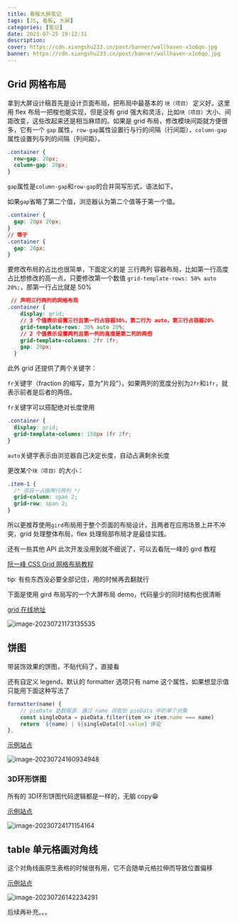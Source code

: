 ```yaml
---
title: 看板大屏笔记
tags: [JS, 看板, 大屏]
categories: [笔记]
date: 2023-07-25 19:12:31
description:
cover: https://cdn.xiangshu233.cn/post/banner/wallhaven-x1o6qo.jpg
banner: https://cdn.xiangshu233.cn/post/banner/wallhaven-x1o6qo.jpg
---
```


## Grid 网格布局

拿到大屏设计稿首先是设计页面布局，把布局中最基本的 `块（项目）` 定义好。这里用 flex 布局一把梭也能实现，但是没有 grid 强大和灵活，比如`块（项目）`大小、间距改变，这些改起来还是相当麻烦的。如果是 grid 布局，修改模块间距就方便很多，它有一个 `gap` 属性，`row-gap`属性设置行与行的间隔（行间距），`column-gap`属性设置列与列的间隔（列间距）。

```css
.container {
  row-gap: 20px;
  column-gap: 20px;
}
```

`gap`属性是`column-gap`和`row-gap`的合并简写形式，语法如下。

如果`gap`省略了第二个值，浏览器认为第二个值等于第一个值。

```css
.container {
  gap: 20px 20px;
}
// 等于
.container {
  gap: 20px;
}
```

要修改布局的占比也很简单，下面定义的是 三行两列 容器布局，比如第一行高度占比想修改的高一点，只要修改第一个数值 `grid-template-rows: 50% auto 20%;`，那第一行占比就是 50%

```css
 // 声明三行两列的网格布局
.container {
    display: grid;
    // 3 个值表示设置三行且第一行占容器30%，第二行为 auto，第三行占容器20%
    grid-template-rows: 30% auto 20%;
    // 2 个值表示设置两列且第一列的高度是第二列的两倍
    grid-template-columns: 2fr 1fr;
    gap: 20px;
  }
```

此外 grid 还提供了两个关键字：

`fr`关键字（fraction 的缩写，意为"片段"）。如果两列的宽度分别为`2fr`和`1fr`，就表示前者是后者的两倍。

`fr`关键字可以搭配绝对长度使用

```css
.container {
  display: grid;
  grid-template-columns: 150px 1fr 2fr;
}
```

`auto`关键字表示由浏览器自己决定长度，自动占满剩余长度

更改某个`块（项目）`的大小：

```css
.item-1 {
  /* 项目一占据两行两列 */
  grid-column: span 2;
  grid-row: span 2;
}
```

所以更推荐使用`gird`布局用于整个页面的布局设计，且两者在应用场景上并不冲突，grid 处理整体布局，flex 处理局部布局才是最佳实践。

还有一些其他 API 此次开发没用到就不细说了，可以去看阮一峰的 gird 教程

[阮一峰 CSS Grid 网格布局教程](https://www.ruanyifeng.com/blog/2019/03/grid-layout-tutorial.html)

tip: 有些东西没必要全部记住，用的时候再去翻就行

下面是使用 gird 布局写的一个大屏布局 demo，代码量少的同时结构也很清晰

[grid 在线地址](https://codepen.io/yanxiazhi/pen/GRwGamY)

![image-20230721173135535](https://fastly.jsdelivr.net/gh/xiangshu233/blogAssets/2023/8/image-20230721173135535.png)

## 饼图

带装饰效果的饼图，不贴代码了，直接看

还有自定义 legend，默认的 formatter 选项只有 name 这个属性，如果想显示值只能用下面这种写法了

```js
formatter(name) {
    // pieData 是数据源，通过 name 获取到 pieData 中的单个对象
    const singleData = pieData.filter(item => item.name === name)
    return `${name} | ${singleData[0].value} 评论`
},
```

[示例站点](http://echarts.zhangmuchen.top/#/detail?cid=bd637-b014-82c7-a37ce-6879ecd1)

![image-20230724160934948](https://fastly.jsdelivr.net/gh/xiangshu233/blogAssets/2023/8/image-20230724160934948.png)

### 3D环形饼图

所有的 3D环形饼图代码逻辑都是一样的，无脑 copy😁

[示例站点](http://echarts.zhangmuchen.top/#/detail?cid=7b90f-5d63-f50b-a6a55-5868b8a6)

![image-20230724171154164](https://fastly.jsdelivr.net/gh/xiangshu233/blogAssets/2023/8/image-20230724171154164.png)

## table 单元格画对角线

这个对角线画原生表格的时候很有用，它不会随单元格拉伸而导致位置偏移

[示例站点](https://codesandbox.io/s/table-dan-yuan-ge-dui-jiao-xian-3qxzkj?file=/src/demo.vue)

![image-20230726142234291](https://fastly.jsdelivr.net/gh/xiangshu233/blogAssets/2023/8/image-20230726142234291.png)

后续再补充。。。
